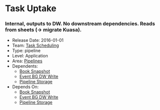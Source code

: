 # Task Uptake
### Internal, outputs to DW. No downstream dependencies. Reads from sheets (-> migrate Kuasa).
* Release Date: 2016-01-01
* Team: [Task Scheduling](../teams/scheduling.md)
* Type: pipeline
* Level: Application
* Area: [Pipelines](../areas/pipelines.png)
* Dependents:
  * [Book Snapshot](book-snapshot.md)
  * [Event BG DW Write](event-bg-dw-write.md)
  * [Pipeline Storage](pipeline-storage.md)
* Depends On:
  * [Book Snapshot](book-snapshot.md)
  * [Event BG DW Write](event-bg-dw-write.md)
  * [Pipeline Storage](pipeline-storage.md)
